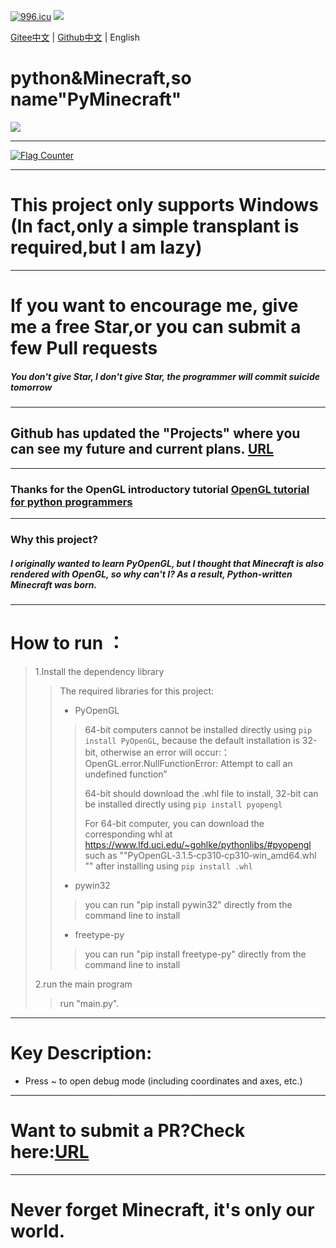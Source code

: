 <a href="https://996.icu"><img src="https://img.shields.io/badge/link-996.icu-red.svg" alt="996.icu" /></a>
<img src="https://img.shields.io/badge/Fast-Based on PyOpenGL,not PyGame-blue.svg" />

[Gitee中文](https://gitee.com/chinese/PyMinecraft/) | [Github中文](https://github.com/chinese-wzq/PyMinecraft/) | English
# python&Minecraft,so name"PyMinecraft"
![](https://www.wumouren.xyz/wp-content/uploads/2022/01/pyminecraft.png)
******************************************************************************
<a href="https://info.flagcounter.com/zBbk"><img src="https://s05.flagcounter.com/map/zBbk/size_l/txt_000000/border_CCCCCC/pageviews_1/viewers_0/flags_0/" alt="Flag Counter" border="0"></a>
******************************************************************************
# This project only supports Windows (In fact,only a simple transplant is required,but I am lazy)
******************************************************************************
# If you want to encourage me, give me a free Star,or you can submit a few Pull requests
##### You don't give Star, I don't give Star, the programmer will commit suicide tomorrow
******************************************************************************
## Github has updated the "Projects" where you can see my future and current plans. [URL](https://github.com/chinese-wzq/PyMinecraft/projects/)
******************************************************************************
### Thanks for the OpenGL introductory tutorial [OpenGL tutorial for python programmers](https://blog.csdn.net/xufive/article/details/86565130)
******************************************************************************
### Why this project?
##### I originally wanted to learn PyOpenGL, but I thought that Minecraft is also rendered with OpenGL, so why can't I? As a result, Python-written Minecraft was born.
******************************************************************************

# How to run ：
>1.Install the dependency library
>>The required libraries for this project:
>>* PyOpenGL
>>>64-bit computers cannot be installed directly using `pip install PyOpenGL`, because the default installation is 32-bit, otherwise an error will occur:：OpenGL.error.NullFunctionError: Attempt to call an undefined function”
>>>
>>>64-bit should download the .whl file to install, 32-bit can be installed directly using `pip install pyopengl`
>>>
>>>For 64-bit computer, you can download the corresponding whl at https://www.lfd.uci.edu/~gohlke/pythonlibs/#pyopengl such as ""PyOpenGL‑3.1.5‑cp310‑cp310‑win_amd64.whl "" after installing using `pip install .whl`
>>* pywin32
>>>you can run "pip install pywin32" directly from the command line to install
>>* freetype-py
>>>you can run "pip install freetype-py" directly from the command line to install
>
>2.run the main program
>>run "main.py".
******************************************************************************
# Key Description:
* Press ~ to open debug mode (including coordinates and axes, etc.)
******************************************************************************
# Want to submit a PR?Check here:[URL](https://github.com/chinese-wzq/PyMinecraft/projects/6)
******************************************************************************
# Never forget Minecraft, it's only our world.
